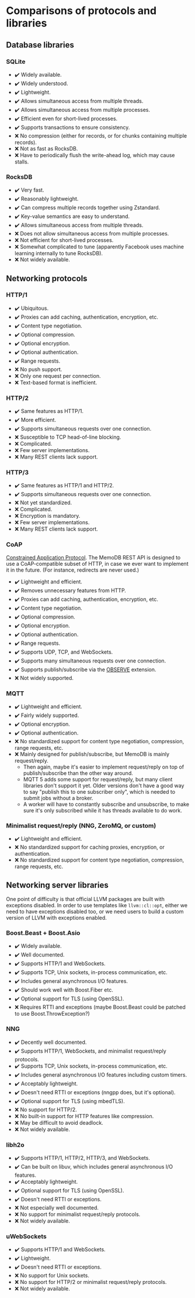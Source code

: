 # Comparisons of protocols and libraries

## Database libraries

### SQLite

- ✔️ Widely available.
- ✔️ Widely understood.
- ✔️ Lightweight.
- ✔️ Allows simultaneous access from multiple threads.
- ✔️ Allows simultaneous access from multiple processes.
- ✔️ Efficient even for short-lived processes.
- ✔️ Supports transactions to ensure consistency.
- :x: No compression (either for records, or for chunks containing multiple records).
- :x: Not as fast as RocksDB.
- :x: Have to periodically flush the write-ahead log, which may cause stalls.

### RocksDB

- ✔️ Very fast.
- ✔️ Reasonably lightweight.
- ✔️ Can compress multiple records together using Zstandard.
- ✔️ Key-value semantics are easy to understand.
- ✔️ Allows simultaneous access from multiple threads.
- :x: Does not allow simultaneous access from multiple processes.
- :x: Not efficient for short-lived processes.
- :x: Somewhat complicated to tune (apparently Facebook uses machine learning internally to tune RocksDB).
- :x: Not widely available.

## Networking protocols

### HTTP/1

- ✔️ Ubiquitous.
- ✔️ Proxies can add caching, authentication, encryption, etc.
- ✔️ Content type negotiation.
- ✔️ Optional compression.
- ✔️ Optional encryption.
- ✔️ Optional authentication.
- ✔️ Range requests.
- :x: No push support.
- :x: Only one request per connection.
- :x: Text-based format is inefficient.

### HTTP/2

- ✔️ Same features as HTTP/1.
- ✔️ More efficient.
- ✔️ Supports simultaneous requests over one connection.
- :x: Susceptible to TCP head-of-line blocking.
- :x: Complicated.
- :x: Few server implementations.
- :x: Many REST clients lack support.

### HTTP/3

- ✔️ Same features as HTTP/1 and HTTP/2.
- ✔️ Supports simultaneous requests over one connection.
- :x: Not yet standardized.
- :x: Complicated.
- :x: Encryption is mandatory.
- :x: Few server implementations.
- :x: Many REST clients lack support.

### CoAP

[Constrained Application Protocol](https://coap.technology/). The MemoDB REST
API is designed to use a CoAP-compatible subset of HTTP, in case we ever want
to implement it in the future. (For instance, redirects are never used.)

- ✔️ Lightweight and efficient.
- ✔️ Removes unnecessary features from HTTP.
- ✔️ Proxies can add caching, authentication, encryption, etc.
- ✔️ Content type negotiation.
- ✔️ Optional compression.
- ✔️ Optional encryption.
- ✔️ Optional authentication.
- ✔️ Range requests.
- ✔️ Supports UDP, TCP, and WebSockets.
- ✔️ Supports many simultaneous requests over one connection.
- ✔️ Supports publish/subscribe via the
  [OBSERVE](https://datatracker.ietf.org/doc/html/rfc7641) extension.
- :x: Not widely supported.

### MQTT

- ✔️ Lightweight and efficient.
- ✔️ Fairly widely supported.
- ✔️ Optional encryption.
- ✔️ Optional authentication.
- :x: No standardized support for content type negotiation, compression, range
  requests, etc.
- :x: Mainly designed for publish/subscribe, but MemoDB is mainly
  request/reply.
  - Then again, maybe it's easier to implement request/reply on top of
    publish/subscribe than the other way around.
  - MQTT 5 adds some support for request/reply, but many client libraries don't
    support it yet. Older versions don't have a good way to say "publish this
    to one subscriber only", which is needed to submit jobs without a broker.
  - A worker will have to constantly subscribe and unsubscribe, to make sure
    it's only subscribed while it has threads available to do work.

### Minimalist request/reply (NNG, ZeroMQ, or custom)

- ✔️ Lightweight and efficient.
- :x: No standardized support for caching proxies, encryption, or
  authentication.
- :x: No standardized support for content type negotiation, compression, range
  requests, etc.

## Networking server libraries

One point of difficulty is that official LLVM packages are built with
exceptions disabled. In order to use templates like `llvm::cl::opt`, either we
need to have exceptions disabled too, or we need users to build a custom
version of LLVM with exceptions enabled.

### Boost.Beast + Boost.Asio

- ✔️ Widely available.
- ✔️ Well documented.
- ✔️ Supports HTTP/1 and WebSockets.
- ✔️ Supports TCP, Unix sockets, in-process communication, etc.
- ✔️ Includes general asynchronous I/O features.
- ✔️ Should work well with Boost.Fiber etc.
- ✔️ Optional support for TLS (using OpenSSL).
- :x: Requires RTTI and exceptions (maybe Boost.Beast could be patched to use
  Boost.ThrowException?)

### NNG

- ✔️ Decently well documented.
- ✔️ Supports HTTP/1, WebSockets, and minimalist request/reply protocols.
- ✔️ Supports TCP, Unix sockets, in-process communication, etc.
- ✔️ Includes general asynchronous I/O features including custom timers.
- ✔️ Acceptably lightweight.
- ✔️ Doesn't need RTTI or exceptions (nngpp does, but it's optional).
- ✔️ Optional support for TLS (using mbedTLS).
- :x: No support for HTTP/2.
- :x: No built-in support for HTTP features like compression.
- :x: May be difficult to avoid deadlock.
- :x: Not widely available.

### libh2o

- ✔️ Supports HTTP/1, HTTP/2, HTTP/3, and WebSockets.
- ✔️ Can be built on libuv, which includes general asynchronous I/O features.
- ✔️ Acceptably lightweight.
- ✔️ Optional support for TLS (using OpenSSL).
- ✔️ Doesn't need RTTI or exceptions.
- :x: Not especially well documented.
- :x: No support for minimalist request/reply protocols.
- :x: Not widely available.

### uWebSockets

- ✔️ Supports HTTP/1 and WebSockets.
- ✔️ Lightweight.
- ✔️ Doesn't need RTTI or exceptions.
- :x: No support for Unix sockets.
- :x: No support for HTTP/2 or minimalist request/reply protocols.
- :x: Not widely available.

